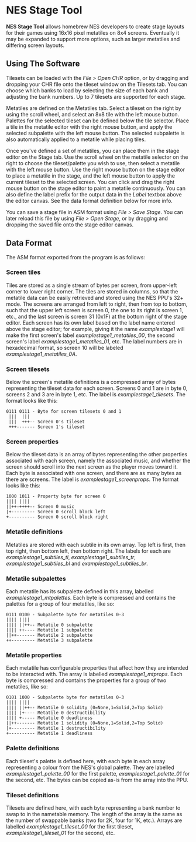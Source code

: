 # NES Stage Tool

**NES Stage Tool** allows homebrew NES developers to create stage layouts for their games using 16x16 pixel metatiles on 8x4 screens. Eventually it may be expanded to support more options, such as larger metatiles and differing screen layouts.



Using The Software
------------------

Tilesets can be loaded with the *File > Open CHR* option, or by dragging and dropping your CHR file onto the tileset window on the Tilesets tab. You can choose which banks to load by selecting the size of each bank and adjusting the bank numbers. Up to 7 tilesets are supported for each stage.

Metatiles are defined on the Metatiles tab. Select a tileset on the right by using the scroll wheel, and select an 8x8 tile with the left mouse button. Palettes for the selected tileset can be defined below the tile selector. Place a tile in the metatile editor with the right mouse button, and apply the selected subpalette with the left mouse button. The selected subpalette is also automatically applied to a metatile while placing tiles.

Once you've defined a set of metatiles, you can place them in the stage editor on the Stage tab. Use the scroll wheel on the metatile selector on the right to choose the tileset/palette you wish to use, then select a metatile with the left mouse button. Use the right mouse button on the stage editor to place a metatile in the stage, and the left mouse button to apply the current tileset to the selected screen. You can click and drag the right mouse button on the stage editor to paint a metatile continuously. You can also define the label prefix for the output data in the *Label* textbox above the editor canvas. See the data format definition below for more info.

You can save a stage file in ASM format using *File > Save Stage*. You can later reload this file by using *File > Open Stage*, or by dragging and dropping the saved file onto the stage editor canvas.



Data Format
-----------

The ASM format exported from the program is as follows:

### Screen tiles
Tiles are stored as a single stream of bytes per screen, from upper-left corner to lower right corner. The tiles are stored in columns, so that the metatile data can be easily retrieved and stored using the NES PPU's 32+ mode. The screens are arranged from left to right, then from top to bottom, such that the upper left screen is screen 0, the one to its right is screen 1, etc., and the last screen is screen 31 (0x1F) at the bottom right of the stage editor. Each screen has its own label based on the label name entered above the stage editor; for example, giving it the name *examplestage1* will make the first screen's label *examplestage1_metatiles_00*, the second screen's label *examplestage1_metatiles_01*, etc. The label numbers are in hexadecimal format, so screen 10 will be labeled *examplestage1_metatiles_0A*.

### Screen tilesets
Below the screen's metatile definitions is a compressed array of bytes representing the tileset data for each screen. Screens 0 and 1 are in byte 0, screens 2 and 3 are in byte 1, etc. The label is *examplestage1_tilesets*. The format looks like this:

```
0111 0111 - Byte for screen tilesets 0 and 1
 |||  |||
 |||  +++-- Screen 0's tileset
 +++------- Screen 1's tileset
```

### Screen properties
Below the tileset data is an array of bytes representing the other properties associated with each screen, namely the associated music, and whether the screen should scroll into the next screen as the player moves toward it. Each byte is associated with one screen, and there are as many bytes as there are screens. The label is *examplestage1_screenprops*. The format looks like this:

```
1000 1011 - Property byte for screen 0
|||| ||||
||++-++++-- Screen 0 music
|+--------- Screen 0 scroll block left
+---------- Screen 0 scroll block right
```

### Metatile definitions
Metatiles are stored with each subtile in its own array. Top left is first, then top right, then bottom left, then bottom right. The labels for each are *examplestage1_subtiles_tl*, *examplestage1_subtiles_tr*, *examplestage1_subtiles_bl* and *examplestage1_subtiles_br*.

### Metatile subpalettes
Each metatile has its subpalette defined in this array, labelled *examplestage1_mtpalettes*. Each byte is compressed and contains the palettes for a group of four metatiles, like so:

```
0111 0100 - Subpalette byte for metatiles 0-3
|||| ||||
|||| ||++-- Metatile 0 subpalette
|||| ++---- Metatile 1 subpalette
||++------- Metatile 2 subpalette
++--------- Metatile 3 subpalette
```

### Metatile properties
Each metatile has configurable properties that affect how they are intended to be interacted with. The array is labelled *examplestage1_mtprops*. Each byte is compressed and contains the properties for a group of two metatiles, like so:

```
0101 1000 - Subpalette byte for metatiles 0-3
|||| ||||
|||| ||++-- Metatile 0 solidity (0=None,1=Solid,2=Top Solid)
|||| |+---- Metatile 0 destructibility
|||| +----- Metatile 0 deadliness
||++------- Metatile 1 solidity (0=None,1=Solid,2=Top Solid)
|+--------- Metatile 1 destructibility
+---------- Metatile 1 deadliness
```

### Palette definitions
Each tileset's palette is defined here, with each byte in each array representing a colour from the NES's global palette. They are labelled *examplestage1_palette_00* for the first palette, *examplestage1_palette_01* for the second, etc. The bytes can be copied as-is from the array into the PPU.

### Tileset definitions
Tilesets are defined here, with each byte representing a bank number to swap to in the nametable memory. The length of the array is the same as the number of swappable banks (two for 2K, four for 1K, etc.). Arrays are labelled *examplestage1_tileset_00* for the first tileset, *examplestage1_tileset_01* for the second, etc.
